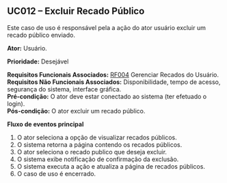 ## UC012 – Excluir Recado Público ##

Este caso de uso é responsável pela a ação do ator usuário excluir um recado público enviado.

**Ator:** Usuário.<br>

<b>Prioridade:</b> Desejável<br>

<b>Requisitos Funcionais Associados:</b> <a href='RF004.md'>RF004</a> Gerenciar Recados do Usuário.<br>
<b>Requisitos Não Funcionais Associados:</b> Disponibilidade, tempo de acesso, segurança do sistema, interface gráfica.<br>
<b>Pré-condição:</b> O ator deve estar conectado ao sistema (ter efetuado o login).<br>
<b>Pós-condição:</b> O ator excluir um recado público.<br>

<b>Fluxo de eventos principal</b>

<ol><li>O ator seleciona a opção de visualizar recados públicos.<br>
</li><li>O sistema retorna a página contendo os recados públicos.<br>
</li><li>O ator seleciona o recado publico que deseja excluir.<br>
</li><li>O sistema exibe notificação de confirmação da exclusão.<br>
</li><li>O sistema executa a ação e atualiza a página de recados públicos.<br>
</li><li>O caso de uso é encerrado.